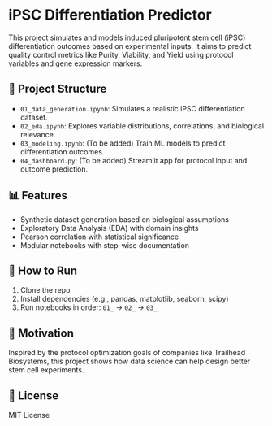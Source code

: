 
# iPSC Differentiation Predictor

This project simulates and models induced pluripotent stem cell (iPSC) differentiation outcomes based on experimental inputs. It aims to predict quality control metrics like Purity, Viability, and Yield using protocol variables and gene expression markers.

## 📁 Project Structure

- `01_data_generation.ipynb`: Simulates a realistic iPSC differentiation dataset.
- `02_eda.ipynb`: Explores variable distributions, correlations, and biological relevance.
- `03_modeling.ipynb`: (To be added) Train ML models to predict differentiation outcomes.
- `04_dashboard.py`: (To be added) Streamlit app for protocol input and outcome prediction.

## 📊 Features

- Synthetic dataset generation based on biological assumptions
- Exploratory Data Analysis (EDA) with domain insights
- Pearson correlation with statistical significance
- Modular notebooks with step-wise documentation

## 🚀 How to Run

1. Clone the repo
2. Install dependencies (e.g., pandas, matplotlib, seaborn, scipy)
3. Run notebooks in order: `01_` → `02_` → `03_`

## 🧬 Motivation

Inspired by the protocol optimization goals of companies like Trailhead Biosystems, this project shows how data science can help design better stem cell experiments.

## 📝 License

MIT License

